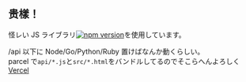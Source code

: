 ## 贵樣！

怪レい JS ライブラリ[![npm version](https://badge.fury.io/js/cjp.svg)](https://badge.fury.io/js/cjp)を使用しています。

/api 以下に Node/Go/Python/Ruby 置けばなんか動くらしい。  
parcel で`api/*.js`と`src/*.html`をバンドルしてるのでそこらへんよろしく  
[Vercel](https://correct-jp.vercel.app)
